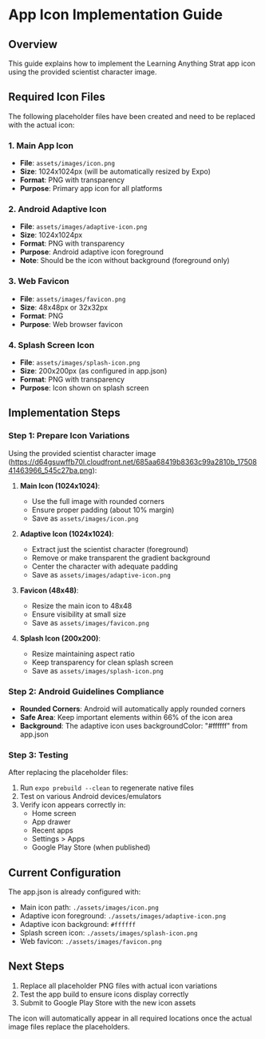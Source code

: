 # App Icon Implementation Guide

## Overview
This guide explains how to implement the Learning Anything Strat app icon using the provided scientist character image.

## Required Icon Files
The following placeholder files have been created and need to be replaced with the actual icon:

### 1. Main App Icon
- **File**: `assets/images/icon.png`
- **Size**: 1024x1024px (will be automatically resized by Expo)
- **Format**: PNG with transparency
- **Purpose**: Primary app icon for all platforms

### 2. Android Adaptive Icon
- **File**: `assets/images/adaptive-icon.png`
- **Size**: 1024x1024px
- **Format**: PNG with transparency
- **Purpose**: Android adaptive icon foreground
- **Note**: Should be the icon without background (foreground only)

### 3. Web Favicon
- **File**: `assets/images/favicon.png`
- **Size**: 48x48px or 32x32px
- **Format**: PNG
- **Purpose**: Web browser favicon

### 4. Splash Screen Icon
- **File**: `assets/images/splash-icon.png`
- **Size**: 200x200px (as configured in app.json)
- **Format**: PNG with transparency
- **Purpose**: Icon shown on splash screen

## Implementation Steps

### Step 1: Prepare Icon Variations
Using the provided scientist character image (https://d64gsuwffb70l.cloudfront.net/685aa68419b8363c99a2810b_1750841463966_545c27ba.png):

1. **Main Icon (1024x1024)**:
   - Use the full image with rounded corners
   - Ensure proper padding (about 10% margin)
   - Save as `assets/images/icon.png`

2. **Adaptive Icon (1024x1024)**:
   - Extract just the scientist character (foreground)
   - Remove or make transparent the gradient background
   - Center the character with adequate padding
   - Save as `assets/images/adaptive-icon.png`

3. **Favicon (48x48)**:
   - Resize the main icon to 48x48
   - Ensure visibility at small size
   - Save as `assets/images/favicon.png`

4. **Splash Icon (200x200)**:
   - Resize maintaining aspect ratio
   - Keep transparency for clean splash screen
   - Save as `assets/images/splash-icon.png`

### Step 2: Android Guidelines Compliance
- **Rounded Corners**: Android will automatically apply rounded corners
- **Safe Area**: Keep important elements within 66% of the icon area
- **Background**: The adaptive icon uses backgroundColor: "#ffffff" from app.json

### Step 3: Testing
After replacing the placeholder files:
1. Run `expo prebuild --clean` to regenerate native files
2. Test on various Android devices/emulators
3. Verify icon appears correctly in:
   - Home screen
   - App drawer
   - Recent apps
   - Settings > Apps
   - Google Play Store (when published)

## Current Configuration
The app.json is already configured with:
- Main icon path: `./assets/images/icon.png`
- Adaptive icon foreground: `./assets/images/adaptive-icon.png`
- Adaptive icon background: `#ffffff`
- Splash screen icon: `./assets/images/splash-icon.png`
- Web favicon: `./assets/images/favicon.png`

## Next Steps
1. Replace all placeholder PNG files with actual icon variations
2. Test the app build to ensure icons display correctly
3. Submit to Google Play Store with the new icon assets

The icon will automatically appear in all required locations once the actual image files replace the placeholders.